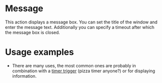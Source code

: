 # Message #
This action displays a message box. You can set the title of the window and enter the message text. Additionally you can specify a timeout after which the message box is closed.

# Usage examples #
  * There are many uses, the most common ones are probably in combination with a [timer trigger](docsTriggersTimer.md) (pizza timer anyone?) or for displaying information.